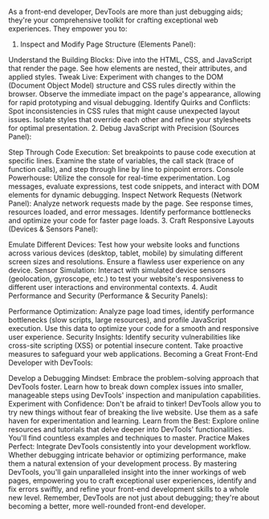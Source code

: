 As a front-end developer, DevTools are more than just debugging aids; they're your comprehensive toolkit for crafting exceptional web experiences. They empower you to:

1. Inspect and Modify Page Structure (Elements Panel):

Understand the Building Blocks: Dive into the HTML, CSS, and JavaScript that render the page. See how elements are nested, their attributes, and applied styles.
Tweak Live: Experiment with changes to the DOM (Document Object Model) structure and CSS rules directly within the browser. Observe the immediate impact on the page's appearance, allowing for rapid prototyping and visual debugging.
Identify Quirks and Conflicts: Spot inconsistencies in CSS rules that might cause unexpected layout issues. Isolate styles that override each other and refine your stylesheets for optimal presentation.
2. Debug JavaScript with Precision (Sources Panel):

Step Through Code Execution: Set breakpoints to pause code execution at specific lines. Examine the state of variables, the call stack (trace of function calls), and step through line by line to pinpoint errors.
Console Powerhouse: Utilize the console for real-time experimentation. Log messages, evaluate expressions, test code snippets, and interact with DOM elements for dynamic debugging.
Inspect Network Requests (Network Panel): Analyze network requests made by the page. See response times, resources loaded, and error messages. Identify performance bottlenecks and optimize your code for faster page loads.
3. Craft Responsive Layouts (Devices & Sensors Panel):

Emulate Different Devices: Test how your website looks and functions across various devices (desktop, tablet, mobile) by simulating different screen sizes and resolutions. Ensure a flawless user experience on any device.
Sensor Simulation: Interact with simulated device sensors (geolocation, gyroscope, etc.) to test your website's responsiveness to different user interactions and environmental contexts.
4. Audit Performance and Security (Performance & Security Panels):

Performance Optimization: Analyze page load times, identify performance bottlenecks (slow scripts, large resources), and profile JavaScript execution. Use this data to optimize your code for a smooth and responsive user experience.
Security Insights: Identify security vulnerabilities like cross-site scripting (XSS) or potential insecure content. Take proactive measures to safeguard your web applications.
Becoming a Great Front-End Developer with DevTools:

Develop a Debugging Mindset: Embrace the problem-solving approach that DevTools foster. Learn how to break down complex issues into smaller, manageable steps using DevTools' inspection and manipulation capabilities.
Experiment with Confidence: Don't be afraid to tinker! DevTools allow you to try new things without fear of breaking the live website. Use them as a safe haven for experimentation and learning.
Learn from the Best: Explore online resources and tutorials that delve deeper into DevTools' functionalities. You'll find countless examples and techniques to master.
Practice Makes Perfect: Integrate DevTools consistently into your development workflow. Whether debugging intricate behavior or optimizing performance, make them a natural extension of your development process.
By mastering DevTools, you'll gain unparalleled insight into the inner workings of web pages, empowering you to craft exceptional user experiences, identify and fix errors swiftly, and refine your front-end development skills to a whole new level. Remember, DevTools are not just about debugging; they're about becoming a better, more well-rounded front-end developer.
